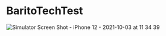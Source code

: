 # BaritoTechTest

![Simulator Screen Shot - iPhone 12 - 2021-10-03 at 11 34 39](https://user-images.githubusercontent.com/63449662/135746252-98256091-6d6e-49ed-a7c0-cdada07f1beb.png)
